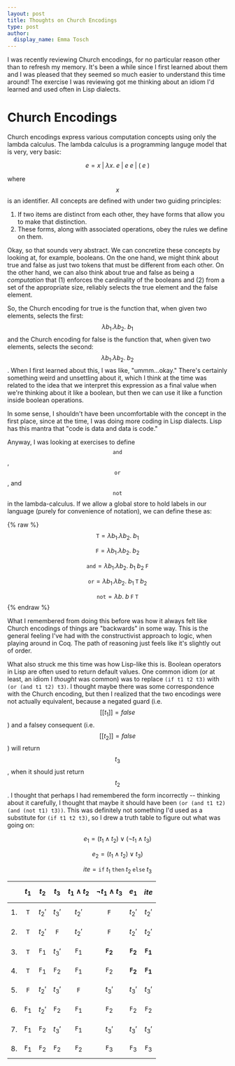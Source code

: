 ```yaml
---
layout: post
title: Thoughts on Church Encodings
type: post
author:
  display_name: Emma Tosch
--- 
```


I was recently reviewing Church encodings, for no particular reason other than to refresh my memory. It's been a while since I first learned about them and I was pleased that they seemed so much easier to understand this time around! The exercise I was reviewing got me thinking about an idiom I'd learned and used often in Lisp dialects. 

<!--summary-->

# Church Encodings

Church encodings express various computation concepts using only the lambda calculus. The lambda calculus is a programming languge model that is very, very basic:

$$e = x \; | \; \lambda x.\; e \; | \; e\; e \; | \; (\; e\;)$$

where $$x$$ is an identifier. All concepts are defined with under two guiding principles:

1. If two items are distinct from each other, they have forms that allow you to make that distinction.
2. These forms, along with associated operations, obey the rules we define on them.

Okay, so that sounds very abstract. We can concretize these concepts by looking at, for example, booleans. On the one hand, we might think about true and false as just two tokens that must be different from each other. On the other hand, we can also think about true and false as being a *computation* that (1) enforces the cardinality of the booleans and (2) from a set of the appropriate size, reliably selects the true element and the false element.

So, the Church encoding for true is the function that, when given two elements, selects the first: $$\lambda b_1.\lambda b_2.\; b_1$$ and the Church encoding for false is the function that, when given two elements, selects the second: $$\lambda b_1.\lambda b_2. \; b_2$$. When I first learned about this, I was like, "ummm...okay." There's certainly something weird and unsettling about it, which I think at the time was related to the idea that we interpret this expression as a final value when we're thinking about it like a boolean, but then we can use it like a function inside boolean operations.

In some sense, I shouldn't have been uncomfortable with the concept in the first place, since at the time, I was doing more coding in Lisp dialects. Lisp has this mantra that "code is data and data is code."

Anyway, I was looking at exercises to define $$\texttt{and}$$, $$\texttt{or}$$, and $$\texttt{not}$$ in the lambda-calculus. If we allow a global store to hold labels in our language (purely for convenience of notation), we can define these as:

{% raw %}
$$\texttt{T} = \lambda b_1.\lambda b_2.\; b_1$$

$$\texttt{F} = \lambda b_1.\lambda b_2.\; b_2$$

$$\texttt{and} = \lambda b_1.\lambda b_2.\; b_1\;b_2\;\texttt{F}$$

$$\texttt{or} = \lambda b_1.\lambda b_2.\;b_1\;\texttt{T}\;b_2$$

$$\texttt{not} = \lambda b. \; b\;\texttt{F}\;\texttt{T}$$
{% endraw %}

What I remembered from doing this before was how it always felt like Church encodings of things are "backwards" in some way. This is the general feeling I've had with the constructivist approach to logic, when playing around in Coq. The path of reasoning just feels like it's slightly out of order.

What also struck me this time was how Lisp-like this is. Boolean operators in Lisp are often used to return default values. One common idiom (or at least, an idiom I *thought* was common) was to replace `(if t1 t2 t3)` with `(or (and t1 t2) t3)`. I thought maybe there was some correspondence with the Church encoding, but then I realized that the two encodings were not actually equivalent, because a negated guard (i.e. $$[[ t_1 ]] = false$$) and a falsey consequent (i.e. $$[[ t_2 ]] = false$$) will return $$t_3$$, when it should just return $$t_2$$. I thought that perhaps I had remembered the form incorrectly -- thinking about it carefully, I thought that maybe it should have been `(or (and t1 t2) (and (not t1) t3))`. This was definitely not something I'd used as a substitute for `(if t1 t2 t3)`, so I drew a truth table to figure out what was going on:

$$e_1 = (t_1 \wedge t_2) \vee (\neg t_1 \wedge t_3)$$

$$e_2 = (t_1 \wedge t_2) \vee t_3)$$

$$ite = \texttt{if}\; t_1\; \texttt{then}\; t_2\; \texttt{else}\; t_3$$



| | $$t_1$$ | $$t_2$$ | $$t_3$$ | $$t_1 \wedge t_2$$ | $$\neg t_1 \wedge t_3$$ | $$e_1$$ | $$ite$$ |
|-:| :--: | :--: | :--: | :--: | :--: | :--: | :--: | 
| 1. | $$\texttt{T}$$ | $$t_2'$$ | $$t_3'$$ | $$t_2'$$ | $$\texttt{F}$$ |  $$t_2'$$ | $$t_2'$$ |
| 2. | $$\texttt{T}$$ | $$t_2'$$ | $$\texttt{F}$$ | $$t_2'$$ | $$\texttt{F}$$ |  $$t_2'$$ | $$t_2'$$ |
| 3. | $$\texttt{T}$$ | $$\texttt{F}_1$$ | $$t_3'$$ | $$\texttt{F}_1$$ | **$$\texttt{F}_2$$** | **$$\texttt{F}_2$$** | **$$\texttt{F}_1$$**
| 4. | $$\texttt{T}$$ | $$\texttt{F}_1$$ | $$\texttt{F}_2$$ | $$\texttt{F}_1$$ | $$\texttt{F}_2$$ | **$$\texttt{F}_2$$** | **$$\texttt{F}_1$$**
| 5. | $$\texttt{F}$$ | $$t_2'$$ | $$t_3'$$ | $$\texttt{F}$$ | $$t_3'$$ | $$t_3'$$ | $$t_3'$$
| 6. | $$\texttt{F}_1$$ | $$t_2'$$ | $$\texttt{F}_2$$ | $$\texttt{F}_1$$ | $$\texttt{F}_2$$ | $$\texttt{F}_2$$ | $$\texttt{F}_2$$ 
| 7. | $$\texttt{F}_1$$ | $$\texttt{F}_2$$ | $$t_3'$$ | $$\texttt{F}_1$$ | $$t_3'$$ | $$t_3'$$ | $$t_3'$$ 
| 8. | $$\texttt{F}_1$$ | $$\texttt{F}_2$$ | $$\texttt{F}_2$$ | $$\texttt{F}_2$$ | $$\texttt{F}_3$$ | $$\texttt{F}_3$$ | $$\texttt{F}_3$$
